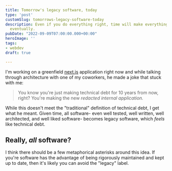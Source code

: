 ```yaml
---
title: Tomorrow's legacy software, today
type: 'post'
customSlug: tomorrows-legacy-software-today
description: Even if you do everything right, time will make everything legacy software
  eventually.
pubDate: "2022-09-09T07:00:00.000+00:00"
heroImage: ''
tags:
- webdev
draft: true

---
```

I'm working on a greenfield [next.js](https://nextjs.org/) application right now and while talking through architecture with one of my coworkers, he made a joke that stuck with me:

> You know you're just making technical debt for 10 years from now, right? You're making the new _redacted internal application._

While this doesn't meet the "traditional" definition of technical debt, I get what he meant. Given time, all software- even well tested, well written, well architected, and well liked software- becomes legacy software, which _feels_ like technical debt.

## Really, _all_ software?

I think there should be a few metaphorical asterisks around this idea. If you're software has the advantage of being rigorously maintained and kept up to date, then it's likely you can avoid the "legacy" label.
